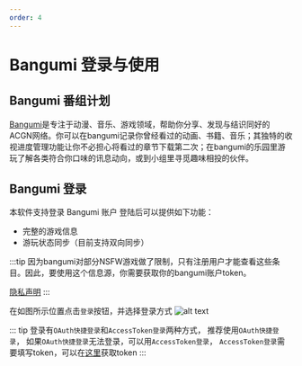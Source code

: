 ```yaml
---
order: 4
---
```

# Bangumi 登录与使用

## Bangumi 番组计划
[Bangumi](https://bgm.tv/)是专注于动漫、音乐、游戏领域，帮助你分享、发现与结识同好的ACGN网络。你可以在bangumi记录你曾经看过的动画、书籍、音乐；其独特的收视进度管理功能让你不必担心将看过的章节下载第二次；在bangumi的乐园里游玩了解各类符合你口味的讯息动向，或到小组里寻觅趣味相投的伙伴。

## Bangumi 登录

本软件支持登录 Bangumi 账户
登陆后可以提供如下功能：

* 完整的游戏信息
* 游玩状态同步（目前支持双向同步）

:::tip
因为bangumi对部分NSFW游戏做了限制，只有注册用户才能查看这些条目。因此，要使用这个信息源，你需要获取你的bangumi账户token。

[隐私声明](https://github.com/GoldenPotato137/PotatoVN/blob/dev/PrivacyPolicy.md)
:::

在如图所示位置点击`登录`按钮，并选择登录方式
![alt text](/usage/bgm1.png)

::: tip
登录有`OAuth快捷登录`和`AccessToken登录`两种方式，
推荐使用`OAuth快捷登录`，
如果`OAuth快捷登录`无法登录，可以用`AccessToken登录`，
`AccessToken登录`需要填写token，可以在[这里](https://next.bgm.tv/demo/access-token/create)获取token
:::
